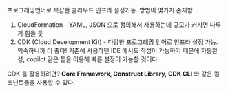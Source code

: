 
프로그래밍언어로 복잡한 클라우드 인프라 설정가능. 
방법이 몇가지 존재함
1. CloudFormation - YAML, JSON 으로 정의해서 사용하는데 규모가 커지면 다루기 힘들 듯
2. CDK (Cloud Development Kit) - 다양한 프로그래밍 언어로 인프라 설정 가능.
	익숙하니까 더 좋다! 기존에 사용하던 IDE 에서도 작성이 가능하기 때문에 자동완성, copilot 같은 툴을 이용해 빠른 설정이 가능할 것이다. 

CDK 를 활용하려면? **Core Framework, Construct Library, CDK CLI** 와 같은 컴포넌트들을 사용할 수 있다. 
